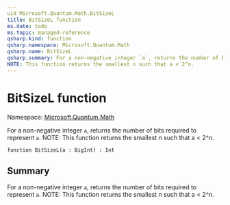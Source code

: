```yaml
---
uid Microsoft.Quantum.Math.BitSizeL
title: BitSizeL function
ms.date: todo
ms.topic: managed-reference
qsharp.kind: function
qsharp.namespace: Microsoft.Quantum.Math
qsharp.name: BitSizeL
qsharp.summary: For a non-negative integer `a`, returns the number of bits required to represent `a`.
NOTE: This function returns the smallest n such that a < 2^n.
---
```


# BitSizeL function

Namespace: [Microsoft.Quantum.Math](xref:Microsoft.Quantum.Math)

For a non-negative integer `a`, returns the number of bits required to represent `a`.
NOTE: This function returns the smallest n such that a < 2^n.
```qsharp
function BitSizeL(a : BigInt) : Int
```

## Summary
For a non-negative integer `a`, returns the number of bits required to represent `a`.
NOTE: This function returns the smallest n such that a < 2^n.
